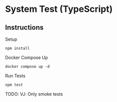 # System Test (TypeScript)

## Instructions

Setup
```shell
npm install
```

Docker Compose Up

```shell
docker compose up -d
```

Run Tests

```shell
npm test
```

TODO: VJ: Only smoke tests